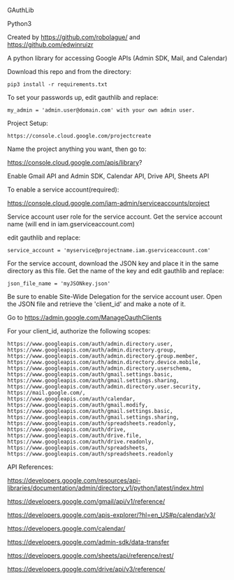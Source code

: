 GAuthLib

Python3

Created by https://github.com/robolague/ and https://github.com/edwinruizr

A python library for accessing Google APIs (Admin SDK, Mail, and Calendar)

Download this repo and from the directory:
```
pip3 install -r requirements.txt
```

To set your passwords up, edit gauthlib and replace:
```
my_admin = 'admin.user@domain.com' with your own admin user.
```

Project Setup:
```
https://console.cloud.google.com/projectcreate
```

Name the project anything you want, then go to:

https://console.cloud.google.com/apis/library?

Enable Gmail API and Admin SDK, Calendar API, Drive API, Sheets API

To enable a service account(required):

https://console.cloud.google.com/iam-admin/serviceaccounts/project

Service account user role for the service account. Get the service account name (will end in iam.gserviceaccount.com)

edit gauthlib and replace:
```
service_account = 'myservice@projectname.iam.gserviceaccount.com'
```

For the service account, download the JSON key and place it in the same directory as this file. Get the name of the key and edit gauthlib and replace:
```
json_file_name = 'myJSONkey.json'
```

Be sure to enable Site-Wide Delegation for the service account user.
Open the JSON file and retrieve the 'client_id' and make a note of it.

Go to https://admin.google.com/ManageOauthClients

For your client_id, authorize the following scopes:
```
https://www.googleapis.com/auth/admin.directory.user,
https://www.googleapis.com/auth/admin.directory.group,
https://www.googleapis.com/auth/admin.directory.group.member,
https://www.googleapis.com/auth/admin.directory.device.mobile,
https://www.googleapis.com/auth/admin.directory.userschema,
https://www.googleapis.com/auth/gmail.settings.basic,
https://www.googleapis.com/auth/gmail.settings.sharing,
https://www.googleapis.com/auth/admin.directory.user.security,
https://mail.google.com/,
https://www.googleapis.com/auth/calendar,
https://www.googleapis.com/auth/gmail.modify,
https://www.googleapis.com/auth/gmail.settings.basic,
https://www.googleapis.com/auth/gmail.settings.sharing,
https://www.googleapis.com/auth/spreadsheets.readonly,
https://www.googleapis.com/auth/drive,
https://www.googleapis.com/auth/drive.file,
https://www.googleapis.com/auth/drive.readonly,
https://www.googleapis.com/auth/spreadsheets,
https://www.googleapis.com/auth/spreadsheets.readonly
```


API References:

https://developers.google.com/resources/api-libraries/documentation/admin/directory_v1/python/latest/index.html

https://developers.google.com/gmail/api/v1/reference/

https://developers.google.com/apis-explorer/?hl=en_US#p/calendar/v3/

https://developers.google.com/calendar/

https://developers.google.com/admin-sdk/data-transfer

https://developers.google.com/sheets/api/reference/rest/

https://developers.google.com/drive/api/v3/reference/

